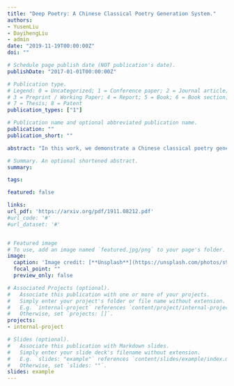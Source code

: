 ```yaml
---
title: "Deep Poetry: A Chinese Classical Poetry Generation System."
authors:
- YusenLiu
- DayihengLiu
- admin
date: "2019-11-19T00:00:00Z"
doi: ""

# Schedule page publish date (NOT publication's date).
publishDate: "2017-01-01T00:00:00Z"

# Publication type.
# Legend: 0 = Uncategorized; 1 = Conference paper; 2 = Journal article;
# 3 = Preprint / Working Paper; 4 = Report; 5 = Book; 6 = Book section;
# 7 = Thesis; 8 = Patent
publication_types: ["1"]

# Publication name and optional abbreviated publication name.
publication: ""
publication_short: ""

abstract: "In this work, we demonstrate a Chinese classical poetry generation system called Deep Poetry. Existing systems for Chinese classical poetry generation are mostly template-based and very few of them can accept multi-modal input. Unlike previous systems, Deep Poetry uses neural networks that are trained on over 200 thousand poems and 3 million ancient Chinese prose. Our system can accept plain text, images or artistic conceptions as inputs to generate Chinese classical poetry. More importantly, users are allowed to participate in the process of writing poetry by our system. For the user's convenience, we deploy the system at the WeChat applet platform, users can use the system on the mobile device whenever and wherever possible. "

# Summary. An optional shortened abstract.
summary:

tags:

featured: false

links:
url_pdf: 'https://arxiv.org/pdf/1911.08212.pdf'
#url_code: '#'
#url_dataset: '#'


# Featured image
# To use, add an image named `featured.jpg/png` to your page's folder. 
image:
  caption: 'Image credit: [**Unsplash**](https://unsplash.com/photos/s9CC2SKySJM)'
  focal_point: ""
  preview_only: false

# Associated Projects (optional).
#   Associate this publication with one or more of your projects.
#   Simply enter your project's folder or file name without extension.
#   E.g. `internal-project` references `content/project/internal-project/index.md`.
#   Otherwise, set `projects: []`.
projects:
- internal-project

# Slides (optional).
#   Associate this publication with Markdown slides.
#   Simply enter your slide deck's filename without extension.
#   E.g. `slides: "example"` references `content/slides/example/index.md`.
#   Otherwise, set `slides: ""`.
slides: example
---
```

